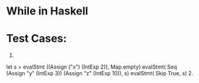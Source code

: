 # While in Haskell

# Test Cases:

1. 
let s = evalStmt  ((Assign ("x") (IntExp 2)), Map.empty)
evalStmt( Seq (Assign "y" (IntExp 3)) (Assign "z" (IntExp 10)), s)
evalStmt( Skip True, s)
2. 
